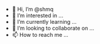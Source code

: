- 👋 Hi, I’m @shmq
- 👀 I’m interested in ...
- 🌱 I’m currently learning ...
- 💞️ I’m looking to collaborate on ...
- 📫 How to reach me ...

<!---
shmq/shmq is a ✨ special ✨ repository because its `README.md` (this file) appears on your GitHub profile.
You can click the Preview link to take a look at your changes.
--->
